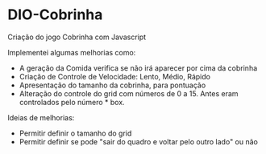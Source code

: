 # DIO-Cobrinha

Criação do jogo Cobrinha com Javascript

Implementei algumas melhorias como:
- A geração da Comida verifica se não irá aparecer por cima da cobrinha
- Criação de Controle de Velocidade: Lento, Médio, Rápido
- Apresentação do tamanho da cobrinha, para pontuação
- Alteração do controle do grid com números de 0 a 15. Antes eram controlados pelo número * box.

Ideias de melhorias:
- Permitir definir o tamanho do grid
- Permitir definir se pode "sair do quadro e voltar pelo outro lado" ou não
